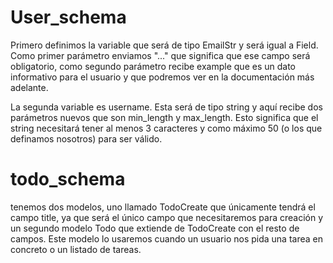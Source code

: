 # User_schema

Primero definimos la variable que será de tipo EmailStr y será 
igual a Field. Como primer parámetro enviamos "..." que significa 
que ese campo será obligatorio, como segundo parámetro recibe example 
que es un dato informativo para el usuario y que podremos ver en la 
documentación más adelante.

La segunda variable es username. Esta será de tipo string y aquí 
recibe dos parámetros nuevos que son min_length y max_length. Esto 
significa que el string necesitará tener al menos 3 caracteres y como
máximo 50 (o los que definamos nosotros) para ser válido.

# todo_schema

tenemos dos modelos, uno llamado TodoCreate que únicamente tendrá el 
campo title, ya que será el único campo que necesitaremos para creación
y un segundo modelo Todo que extiende de TodoCreate con el resto de 
campos. Este modelo lo usaremos cuando un usuario nos pida una tarea en 
concreto o un listado de tareas.